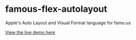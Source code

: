 # famous-flex-autolayout

Apple's Auto Layout and Visual Format language for famo.us

[View the live demo here](https://rawgit.com/IjzerenHein/famous-flex-autolayout/master/dist/index.html)
